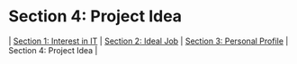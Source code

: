 # Section 4: Project Idea

| [Section 1: Interest in IT](../section1/section1.html) | [Section 2: Ideal Job](../section2/section2.html) | [Section 3: Personal Profile](../section3/section3.html) | Section 4: Project Idea |